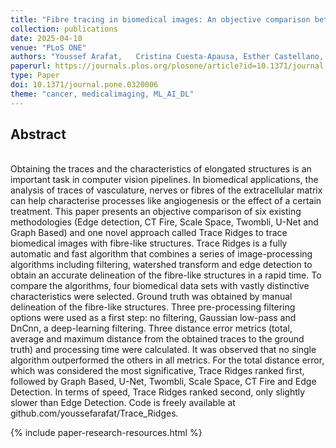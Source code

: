 ```yaml
---
title: "Fibre tracing in biomedical images: An objective comparison between seven algorithms"
collection: publications
date: 2025-04-10
venue: "PLoS ONE"
authors: "Youssef Arafat,   Cristina Cuesta-Apausa, Esther Castellano, Constantino Carlos Reyes-Aldasoro"
paperurl: https://journals.plos.org/plosone/article?id=10.1371/journal.pone.0320006
type: Paper
doi: 10.1371/journal.pone.0320006
theme: "cancer, medicalimaging, ML_AI_DL"
---
```

<h2> Abstract </h2>   <br>  
Obtaining the traces and the characteristics of elongated structures is an important task in computer vision pipelines. In biomedical applications, the analysis of traces of vasculature, nerves or fibres of the extracellular matrix can help characterise processes like angiogenesis or the effect of a certain treatment. This paper presents an objective comparison of six existing methodologies (Edge detection, CT Fire, Scale Space, Twombli, U-Net and Graph Based) and one novel approach called Trace Ridges to trace biomedical images with fibre-like structures. Trace Ridges is a fully automatic and fast algorithm that combines a series of image-processing algorithms including filtering, watershed transform and edge detection to obtain an accurate delineation of the fibre-like structures in a rapid time. To compare the algorithms, four biomedical data sets with vastly distinctive characteristics were selected. Ground truth was obtained by manual delineation of the fibre-like structures. Three pre-processing filtering options were used as a first step: no filtering, Gaussian low-pass and DnCnn, a deep-learning filtering. Three distance error metrics (total, average and maximum distance from the obtained traces to the ground truth) and processing time were calculated. It was observed that no single algorithm outperformed the others in all metrics. For the total distance error, which was considered the most significative, Trace Ridges ranked first, followed by Graph Based, U-Net, Twombli, Scale Space, CT Fire and Edge Detection. In terms of speed, Trace Ridges ranked second, only slightly slower than Edge Detection. Code is freely available at github.com/youssefarafat/Trace_Ridges.

{% include paper-research-resources.html %}
